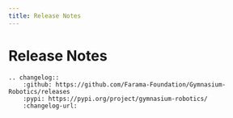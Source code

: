 ```yaml
---
title: Release Notes
---
```


# Release Notes

```{eval-rst}
.. changelog::
    :github: https://github.com/Farama-Foundation/Gymnasium-Robotics/releases
    :pypi: https://pypi.org/project/gymnasium-robotics/
    :changelog-url:
```